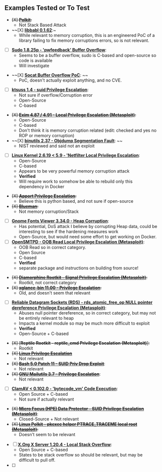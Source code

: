 ## Examples Tested or To Test

- ~~[X] [**Polkit**](https://www.exploit-db.com/exploits/50011):~~
    - Not Stack Based Attack
- ~~[X] [**libbabl 0.1.62**](https://www.exploit-db.com/exploits/49259):~
    - While relevant to memory corruption, this is an engineered PoC of a library failing to fix memory corruptions errors, so is not relevant. 
- [ ] [**Sudo 1.8.25p - 'pwfeedback' Buffer Overflow**](https://www.exploit-db.com/exploits/48052):
    - Seems to be a buffer overflow, sudo is C-based and open-source so code is available
    - Will investigate
- ~~[X] [**Socat Buffer Overflow PoC**](https://www.exploit-db.com/exploits/47999): ~~
    - PoC, doesn't actually exploit anything, and no CVE.
- [ ] [**ktsuss 1.4 - suid Privilege Escalation**](https://www.exploit-db.com/exploits/47344):
    - Not sure if overflow/Corruption error
    - Open-Source
    - C-based
- ~~[X] [**Exim 4.87 / 4.91 - Local Privilege Escalation (Metasploit)**](https://www.exploit-db.com/exploits/47307):~~
    - Open-Source
    - C-based
    - Don't think it is memory corruption related (edit: checked and yes no ROP or memory corruption)
- ~~[X] [**binutils 2.37 - Objdump Segmentation Fault**](https://www.exploit-db.com/exploits/50858): ~~
    - NIST reviewed and said not an exploit 
- [ ] [**Linux Kernel 2.6.19 < 5.9 - 'Netfilter Local Privilege Escalation**](https://www.exploit-db.com/exploits/50135):
    - Open-Source
    - C-based
    - Appears to be very powerful memory corruption attack
    - **Verified**
    - Will require work to somehow be able to rebuild only this dependency in Docker
- ~~[X] [**Apport Privilege Escalation**](https://www.exploit-db.com/exploits/49572):~~
    - Believe this is python based, and not sure if open-source
- ~~[X] [**Blueman**](https://www.exploit-db.com/exploits/48963):~~
    - Not memory corruption/Stack
- [ ] [**Gnome Fonts Viewer 3.34.0 - Heap Corruption**](https://www.exploit-db.com/exploits/48803):
    - Has potential, DoS attack I believe by corrupting Heap data, could be interesting to see if the hardening measures work
    - Open-Source, but would need some effort to get working on Docker. 
- [ ] [**OpenSMTPD - OOB Read Local Privilege Escalation (Metasploit)**](https://www.exploit-db.com/exploits/48185):
    - OOB Read so in correct category. 
    - Open Source
    - C-based
    - **Verified**
    - separate package and instructions on building from source!
- ~~[X] [**Diamorphine Rootkit - Signal Privilege Escalation (Metasploit)**](https://www.exploit-db.com/exploits/48131):~~
    - Rootkit, not correct category
- ~~[X] [**xglance-bin 11.00 - Privilege Escalation**](https://www.exploit-db.com/exploits/48000):~~
    - Old, and doesn't seem that relevant
- [ ] [**Reliable Datagram Sockets (RDS) - rds_atomic_free_op NULL pointer dereference Privilege Escalation (Metasploit)**](https://www.exploit-db.com/exploits/47957):
    - Abuses null pointer dereference, so in correct category, but may not be entirely relevant to heap
    - Impacts a kernel module so may be much more difficult to exploit
    - **Verified**
    - Open-Source + C-based
- ~~[X] [**Reptile Rootkit - reptile_cmd Privilege Escalation (Metasploit)**]:~~
    - Rootkit
- ~~[X] [**Linux Privilege Escalation**](https://www.exploit-db.com/exploits/47779)~~ 
    - Not relevant
- ~~[X] [**Bash 5.0 Patch 11 - SUID Priv Drop Exploit**](https://www.exploit-db.com/exploits/47726)~~:
    - Not relevant
- ~~[X] [**GNU Mailutils 3.7 - Privilege Escalation**](https://www.exploit-db.com/exploits/47703)~~:
    - Not relevant
- [ ] [**ClamAV < 0.102.0 - 'bytecode_vm' Code Execution**](https://www.exploit-db.com/exploits/47687):
    - Open Source + C-based
    - Not sure if actually relevant
- ~~[X] [**Micro Focus (HPE) Data Protector - SUID Privilege Escalation (Metasploit)**](https://www.exploit-db.com/exploits/47580)~~:
    - Closed-Source + Not relevant
- ~~[X] [**Linux Polkit - pkexec helper PTRACE_TRACEME local root (Metasploit)**](https://www.exploit-db.com/exploits/47543):~~
    - Doesn't seem to be relevant
- [ ] [**X.Org X Server 1.20.4 - Local Stack Overflow**](https://www.exploit-db.com/exploits/47507):
    - Open Source + C-based
    - States to be stack overflow so should be relevant, but may be difficult to pull off. 
- [ ]

